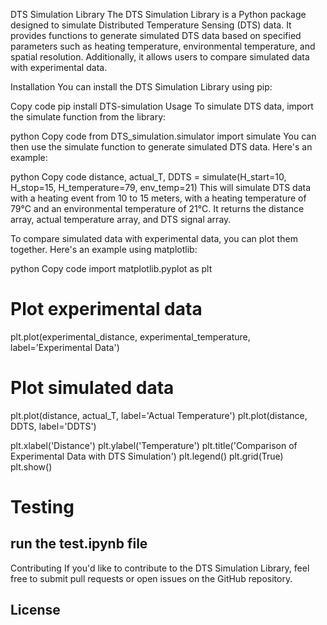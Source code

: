DTS Simulation Library
The DTS Simulation Library is a Python package designed to simulate Distributed Temperature Sensing (DTS) data. It provides functions to generate simulated DTS data based on specified parameters such as heating temperature, environmental temperature, and spatial resolution. Additionally, it allows users to compare simulated data with experimental data.

Installation
You can install the DTS Simulation Library using pip:

Copy code
pip install DTS-simulation
Usage
To simulate DTS data, import the simulate function from the library:

python
Copy code
from DTS_simulation.simulator import simulate
You can then use the simulate function to generate simulated DTS data. Here's an example:

python
Copy code
distance, actual_T, DDTS = simulate(H_start=10, H_stop=15, H_temperature=79, env_temp=21)
This will simulate DTS data with a heating event from 10 to 15 meters, with a heating temperature of 79°C and an environmental temperature of 21°C. It returns the distance array, actual temperature array, and DTS signal array.

To compare simulated data with experimental data, you can plot them together. Here's an example using matplotlib:

python
Copy code
import matplotlib.pyplot as plt

# Plot experimental data
plt.plot(experimental_distance, experimental_temperature, label='Experimental Data')

# Plot simulated data
plt.plot(distance, actual_T, label='Actual Temperature')
plt.plot(distance, DDTS, label='DDTS')

plt.xlabel('Distance')
plt.ylabel('Temperature')
plt.title('Comparison of Experimental Data with DTS Simulation')
plt.legend()
plt.grid(True)
plt.show()
# Testing
## run the test.ipynb file

Contributing
If you'd like to contribute to the DTS Simulation Library, feel free to submit pull requests or open issues on the GitHub repository.

License
-
